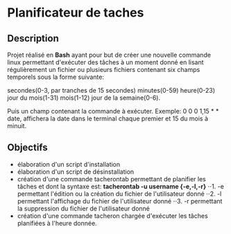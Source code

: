 # Planificateur de taches

## Description
Projet réalisé en **Bash** ayant pour but de créer une nouvelle commande linux permettant d'exécuter des tâches à un moment donné en lisant régulièrement un fichier ou plusieurs fichiers contenant six champs temporels sous la forme suivante:

secondes(0-3, par tranches de 15 secondes) minutes(0-59) heure(0-23) jour du mois(1-31) mois(1-12) jour de la semaine(0-6).

Puis un champ contenant la commande à exécuter.
Exemple: 0 0 0 1,15 * * date, affichera la date dans le terminal chaque premier et 15 du mois à minuit.

## Objectifs
- élaboration d'un script d'installation
- élaboration d'un script de désinstallation
- création d'une commande tacherontab permettant de planifier les tâches et dont la syntaxe est: **tacherontab -u username {-e,-l,-r}** 
⋅⋅1. -e permettant l'édition ou la création du fichier de l'utilisateur donné
⋅⋅2. -l permettant l'affichage du fichier de l'utilisateur donné
⋅⋅3. -r permettant la suppression du fichier de l'utilisateur donné
- création d'une commande tacheron chargée d'exécuter les tâches planifiées à l'heure donnée.
